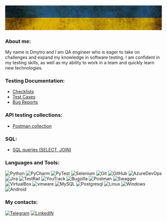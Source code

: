 ![Header](https://github.com/DmytroU27/dmytrou27/blob/main/assets/flag_texture611.jpg)
### About me:
My name is Dmytro and I am QA engineer who is eager to take on challenges and expand my knowledge in software testing. I am confident in my testing skills, as well as my ability to work in a team and quickly learn new technologies.

### Testing Documentation:
- [Checklists](https://docs.google.com/spreadsheets/d/1tpYdbLxm-e62FXoh9qLfARWWDYZ2pTOZ/edit?usp=share_link&ouid=100301667692885198206&rtpof=true&sd=true)
- [Test Cases](https://docs.google.com/spreadsheets/d/1Cn0OqLjH8kkeRggeIFPO72cEK2pjVd4u/edit?usp=share_link&ouid=100301667692885198206&rtpof=true&sd=true)
- [Bug Reports](https://docs.google.com/spreadsheets/d/18g_mRvUGi4QYDblVxBJn9RBH-f4HlRXX/edit?usp=share_link&ouid=100301667692885198206&rtpof=true&sd=true)
### API testing collections:
- [Postman collection](https://www.postman.com/dmytrou27/workspace/pet-store-backend-testing)
### SQL:
- [SQL queries (SELECT, JOIN)](https://drive.google.com/file/d/1BizxKo2lQaz1cfF0vB48YWdVfNFVuYQ3/view?usp=share_link)


### Languages and Tools:
![Python](https://img.shields.io/badge/Python-090909?style=for-the-badge&logo=python&logoColor=d5ad42 )
![PyCharm](https://img.shields.io/badge/PyCharm-090909?style=for-the-badge&logo=PyCharm&logoColor=20d088)
![PyTest](https://img.shields.io/badge/PyTest-090909?style=for-the-badge&logo=PyTest&logoColor=009fe3)
![Selenium](https://img.shields.io/badge/Selenium-090909?style=for-the-badge&logo=Selenium&logoColor=00ae00)
![Git](https://img.shields.io/badge/Git-090909?style=for-the-badge&logo=Git&logoColor=f05030)
![GitHub](https://img.shields.io/badge/GitHub-090909?style=for-the-badge&logo=GitHub&logoColor=f7f7f7)
![AzureDevOps](https://img.shields.io/badge/AzureDevOps-090909?style=for-the-badge&logo=AzureDevOps&logoColor=0078d4 )
![Jira](https://img.shields.io/badge/Jira-090909?style=for-the-badge&logo=jira&logoColor=004fc6)
![TestRail](https://img.shields.io/badge/TestRail-090909?style=for-the-badge)
![YouTrack](https://img.shields.io/badge/YouTrack-090909?style=for-the-badge)
![Bugzilla](https://img.shields.io/badge/Bugzilla-090909?style=for-the-badge)
![Postman](https://img.shields.io/badge/Postman-090909?style=for-the-badge&logo=Postman&logoColor=ff6c37)
![Swagger](https://img.shields.io/badge/Swagger-090909?style=for-the-badge&logo=Swagger&logoColor=49a32b)
![VirtualBox](https://img.shields.io/badge/VirtualBox-090909?style=for-the-badge&logo=virtualbox&logoColor=193962)
![vmware](https://img.shields.io/badge/vmware-090909?style=for-the-badge&logo=vmware&logoColor=f38c00)
![MySQL](https://img.shields.io/badge/MySQL-090909?style=for-the-badge&logo=MySQL&logoColor=e48e00)
![Postgresql](https://img.shields.io/badge/Postgresql-090909?style=for-the-badge&logo=Postgresql&logoColor=2f6792)
![Linux](https://img.shields.io/badge/Linux-090909?style=for-the-badge&logo=linux&logoColor=f7f7f7)
![Windows](https://img.shields.io/badge/Windows-090909?style=for-the-badge&logo=Windows&logoColor=0083dc)
![Android](https://img.shields.io/badge/Android-090909?style=for-the-badge&logo=Android&logoColor=2edf85)

### My contacts:
[![Telegram](https://img.shields.io/badge/Telegram-090909?style=for-the-badge&logo=Telegram&logoColor=28a7e8)](https://t.me/ukrainskiy_d)
[![LinkedIN](https://img.shields.io/badge/LinkedIN-090909?style=for-the-badge&logo=LinkedIN&logoColor=0c64c5)](https://www.linkedin.com/in/dmytro-ukrainskiy-484583241/)
